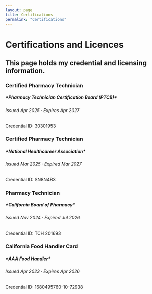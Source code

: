 ```yaml
---
layout: page 
title: Certifications 
permalink: "Certifications"
---
```

<h1>Certifications and Licences</h1>
<h2> This page holds my credential and licensing information.</h2>


<h3>Certified Pharmacy Technician</h3>
<h5>*Pharmacy Technician Certification Board (PTCB)*</h5>
<h6>Issued Apr 2025 · Expires Apr 2027 </h6>
Credential ID: 30301953

<h3>Certified Pharmacy Technician</h3>
<h5>*National Healthcareer Association*</h5>
<h6>Issued Mar 2025 · Expired Mar 2027 </h6>
Credential ID: SN8N4B3

<h3>Pharmacy Technician</h3>
<h5>*California Board of Pharmacy*</h5>
<h6>Issued Nov 2024 · Expired Jul 2026 </h6>
Credential ID: TCH 201693

<h3>California Food Handler Card</h3>
<h5>*AAA Food Handler*</h5>
<h6>Issued Apr 2023 · Expires Apr 2026 </h6>
Credential ID: 1680495760-10-72938
